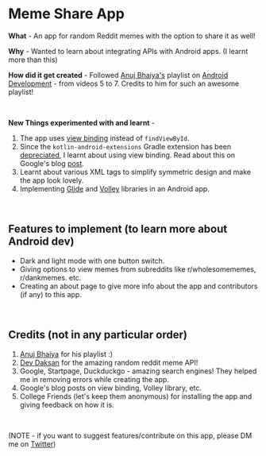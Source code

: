 # Meme Share App
**What** - An app for random Reddit memes with the option to share it as well!

**Why** - Wanted to learn about integrating APIs with Android apps. (I learnt more than this)

**How did it get created** - Followed [Anuj Bhaiya's](https://www.youtube.com/channel/UC58_wzhvJta3hDSPvRLDAqg) playlist on [Android Development](https://www.youtube.com/playlist?list=PLUcsbZa0qzu3Mri2tL1FzZy-5SX75UJfb) - from videos 5 to 7. Credits to him for such an awesome playlist!

<br>

**New Things experimented with and learnt** -
1. The app uses [view binding](https://developer.android.com/topic/libraries/view-binding) instead of `findViewById`.
2. Since the `kotlin-android-extensions` Gradle extension has been [depreciated](https://stackoverflow.com/questions/65179275/the-kotlin-android-extensions-gradle-plugin-is-deprecated), I learnt about using view binding. Read about this on Google's blog [post](https://android-developers.googleblog.com/2020/11/the-future-of-kotlin-android-extensions.html).
3. Learnt about various XML tags to simplify symmetric design and make the app look lovely.
4. Implementing [Glide](https://github.com/bumptech/glide) and [Volley](https://developer.android.com/training/volley) libraries in an Android app.

<br>

## Features to implement (to learn more about Android dev)
- Dark and light mode with one button switch.
- Giving options to view memes from subreddits like r/wholesomememes, r/dankmemes. etc.
- Creating an about page to give more info about the app and contributors (if any) to this app.

<br>

## Credits (not in any particular order)
1. [Anuj Bhaiya](https://www.youtube.com/channel/UC58_wzhvJta3hDSPvRLDAqg) for his playlist :)
2. [Dev Daksan](https://github.com/D3vd) for the amazing random reddit meme API!
3. Google, Startpage, Duckduckgo - amazing search engines! They helped me in removing errors while creating the app.
4. Google's blog posts on view binding, Volley library, etc.
5. College Friends (let's keep them anonymous) for installing the app and giving feedback on how it is.

<br>

(NOTE - if you want to suggest features/contribute on this app, please DM me on [Twitter](https://twitter.com/InfoseccGurung))
